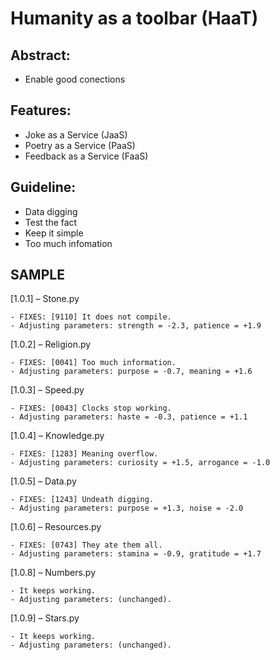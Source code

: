 # Humanity as a toolbar (HaaT) 

## Abstract:

 - Enable good conections

## Features:

 - Joke as a Service (JaaS)
 - Poetry as a Service (PaaS)
 - Feedback as a Service (FaaS)

## Guideline:

 - Data digging
 - Test the fact
 - Keep it simple
 - Too much infomation

## SAMPLE

[1.0.1] – Stone.py

    - FIXES: [9110] It does not compile.
    - Adjusting parameters: strength = -2.3, patience = +1.9
    
[1.0.2] – Religion.py

    - FIXES: [0041] Too much information.
    - Adjusting parameters: purpose = -0.7, meaning = +1.6

[1.0.3] – Speed.py

    - FIXES: [0043] Clocks stop working.
    - Adjusting parameters: haste = -0.3, patience = +1.1

[1.0.4] – Knowledge.py

    - FIXES: [1283] Meaning overflow.
    - Adjusting parameters: curiosity = +1.5, arrogance = -1.0

[1.0.5] – Data.py

    - FIXES: [1243] Undeath digging.
    - Adjusting parameters: purpose = +1.3, noise = -2.0

[1.0.6] – Resources.py

    - FIXES: [0743] They ate them all.
    - Adjusting parameters: stamina = -0.9, gratitude = +1.7

[1.0.8] – Numbers.py

    - It keeps working.
    - Adjusting parameters: (unchanged).

[1.0.9] – Stars.py

    - It keeps working.
    - Adjusting parameters: (unchanged).






